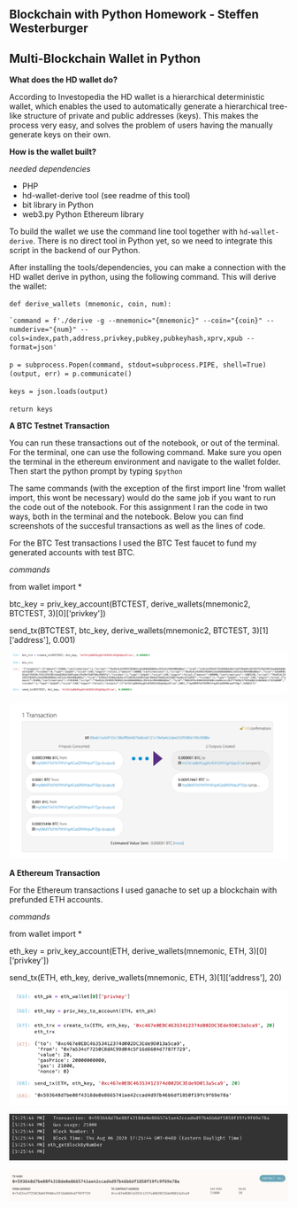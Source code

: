 ## Blockchain with Python Homework - Steffen Westerburger ##
## Multi-Blockchain Wallet in Python ##

**What does the HD wallet do?**

According to Investopedia the HD wallet is a hierarchical deterministic wallet, which enables the used to automatically generate a hierarchical tree-like structure of private and public addresses (keys). This makes the process very easy, and solves the problem of users having the manually generate keys on their own. 

**How is the wallet built?**

*needed dependencies*

* PHP
* hd-wallet-derive tool  (see readme of this tool)
* bit library in Python
* web3.py Python Ethereum library

To build the wallet we use the command line tool together with `hd-wallet-derive`. There is no direct tool in Python yet, so we need to integrate this script in the backend of our Python. 

After installing the tools/dependencies, you can make a connection with the HD wallet derive in python, using the following command. This will derive the wallet:

`def derive_wallets (mnemonic, coin, num):`
    
    `command = f'./derive -g --mnemonic="{mnemonic}" --coin="{coin}" --numderive="{num}" --cols=index,path,address,privkey,pubkey,pubkeyhash,xprv,xpub --format=json'

    p = subprocess.Popen(command, stdout=subprocess.PIPE, shell=True)
    (output, err) = p.communicate()
    
    keys = json.loads(output)
    
    return keys

**A BTC Testnet Transaction**

You can run these transactions out of the notebook, or out of the terminal. For the terminal, one can use the following command. Make sure you open the terminal in the ethereum environment and navigate to the wallet folder. Then start the python prompt by typing `$python`

The same commands (with the exception of the first import line 'from wallet import, this wont be necessary) would do the same job if you want to run the code out of the notebook. For this assignment I ran the code in two ways, both in the terminal and the notebook. Below you can find screenshots of the succesful transactions as well as the lines of code.

For the BTC Test transactions I used the BTC Test faucet to fund my generated accounts with test BTC.

*commands*

from wallet import *

btc_key = priv_key_account(BTCTEST, derive_wallets(mnemonic2, BTCTEST, 3)[0][‘privkey'])

send_tx(BTCTEST, btc_key, derive_wallets(mnemonic2, BTCTEST, 3)[1][‘address'], 0.001)


![BTC Python Transaction](screenshots/btc_tx_python.png)

![BTC Web Confirmation](screenshots/btc_tx_web.png)

**A Ethereum Transaction**

For the Ethereum transactions I used ganache to set up a blockchain with prefunded ETH accounts.

*commands*

from wallet import *

eth_key = priv_key_account(ETH, derive_wallets(mnemonic, ETH, 3)[0][‘privkey'])

send_tx(ETH, eth_key, derive_wallets(mnemonic, ETH, 3)[1][‘address'], 20)

![ETH Python Transaction](screenshots/eth_tx_python.png)

![ETH Ganache Transaction](screenshots/eth_tx_ganache.png)

![ETH Ganache Transaction](screenshots/eth_tx_ganache2.png)
